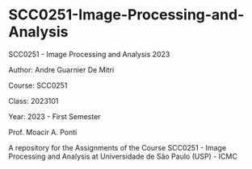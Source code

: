# SCC0251-Image-Processing-and-Analysis
SCC0251 - Image Processing and Analysis 2023

Author: Andre Guarnier De Mitri

Course: SCC0251

Class: 2023101

Year: 2023 - First Semester


Prof. Moacir A. Ponti

A repository for the Assignments of the Course SCC0251 - Image Processing and Analysis at Universidade de São Paulo (USP) - ICMC
